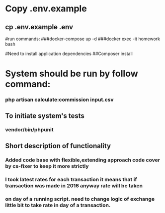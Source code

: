 # Copy .env.example 
## cp .env.example .env

#run commands:
###docker-compose up -d
###docker exec -it homework bash

#Need to install application dependencies
##Composer install

# System should be run by follow command: 
### php artisan calculate:commission input.csv     

## To initiate system's tests 
### vendor/bin/phpunit      

## Short description of functionality
### Added code base with flexible,extending approach code cover by cs-fixer to keep it more strictly
### I took latest rates for each transaction it means that if transaction was made in 2016 anyway rate will be taken
### on day of a running script. need to change logic of exchange little bit to take rate in day of a transaction.
